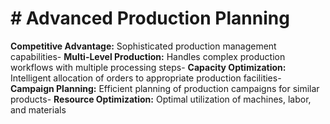 # # Advanced Production Planning

**Competitive Advantage:** Sophisticated production management capabilities- **Multi-Level Production:** Handles complex production workflows with multiple processing steps- **Capacity Optimization:** Intelligent allocation of orders to appropriate production facilities- **Campaign Planning:** Efficient planning of production campaigns for similar products- **Resource Optimization:** Optimal utilization of machines, labor, and materials